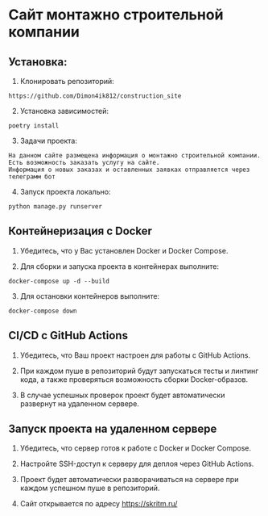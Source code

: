 # Сайт монтажно строительной компании

## Установка:
1. Клонировать репозиторий:

```
https://github.com/Dimon4ik812/construction_site
```

2. Установка зависимостей:

```
poetry install
```

3. Задачи проекта:

```
На данном сайте размещена информация о монтажно строительной компании. 
Есть возможность заказать услугу на сайте.
Информация о новых заказах и оставленных заявках отправляется через телеграмм бот
```

4. Запуск проекта локально: 

```
python manage.py runserver
```

## Контейнеризация с Docker

1. Убедитесь, что у Вас установлен Docker и Docker Compose.

2. Для сборки и запуска проекта в контейнерах выполните:
```
docker-compose up -d --build
```
3. Для остановки контейнеров выполните:
```
docker-compose down
```
## CI/CD с GitHub Actions

1. Убедитесь, что Ваш проект настроен для работы с GitHub Actions.

2. При каждом пуше в репозиторий будут запускаться тесты и линтинг кода, а также проверяться возможность сборки Docker-образов.

3. В случае успешных проверок проект будет автоматически развернут на удаленном сервере.

## Запуск проекта на удаленном сервере

1. Убедитесь, что сервер готов к работе с Docker и Docker Compose.

2. Настройте SSH-доступ к серверу для деплоя через GitHub Actions.

3. Проект будет автоматически разворачиваться на сервере при каждом успешном пуше в репозиторий.

4.   Сайт открывается по адресу https://skritm.ru/
